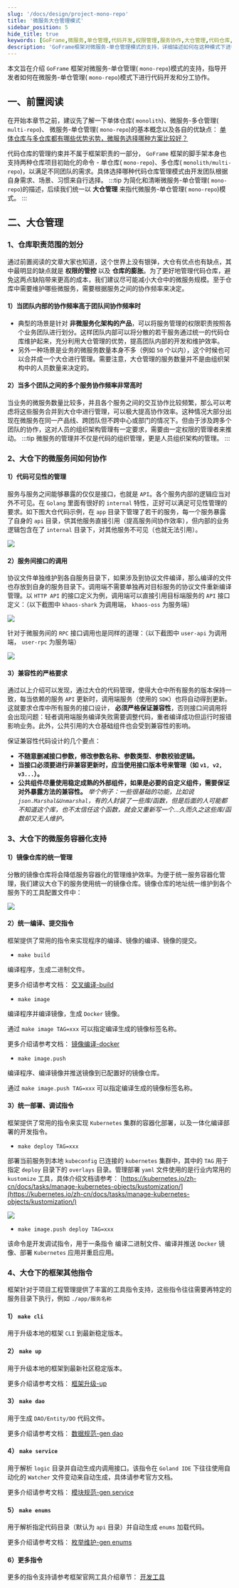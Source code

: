 ```yaml
---
slug: '/docs/design/project-mono-repo'
title: '微服务大仓管理模式'
sidebar_position: 5
hide_title: true
keywords: [GoFrame,微服务,单仓管理,代码开发,权限管理,服务协作,大仓管理,代码仓库,容器化支持,框架指令]
description: 'GoFrame框架对微服务-单仓管理模式的支持，详细描述如何在这种模式下进行代码开发和服务协作。讨论了单仓管理的优缺点，以及如何通过划分仓库职责、管理代码可见性、统一镜像仓库等方法优化微服务协作。同时，提供了相关的框架指令，帮助开发者更高效地管理和部署微服务项目。'
---
```


本文旨在介绍 `GoFrame` 框架对微服务-单仓管理( `mono-repo`)模式的支持，指导开发者如何在微服务-单仓管理( `mono-repo`)模式下进行代码开发和分工协作。

## 一、前置阅读

在开始本章节之前，建议先了解一下单体仓库( `monolith`)、微服务-多仓管理( `multi-repo`)、
微服务-单仓管理( `mono-repo`)的基本概念以及各自的优缺点： 
[单体仓库与多仓库都有哪些优势劣势，微服务选择哪种方案比较好？](https://johng.cn/management/monorepo-vs-multirepo)

代码仓库的管理约束并不属于框架职责的一部分， `GoFrame` 框架的脚手架本身也支持两种仓库项目初始化的命令 \- 单仓库( `mono-repo`)、多仓库( `monolith/multi-repo`)，以满足不同团队的需求。具体选择哪种代码仓库管理模式由开发团队根据自身需求、场景、习惯来自行选择。
:::tip
为简化和清晰微服务-单仓管理( `mono-repo`)的描述，后续我们统一以 **大仓管理** 来指代微服务-单仓管理( `mono-repo`)模式。
:::
## 二、大仓管理

### 1、仓库职责范围的划分

通过前置阅读的文章大家也知道，这个世界上没有银弹，大仓有优点也有缺点，其中最明显的缺点就是 **权限的管控** 以及 **仓库的膨胀**。为了更好地管理代码仓库，避免这两点缺陷带来更高的成本，我们建议尽可能减小大仓中的微服务规模。至于仓库中需要维护哪些微服务，需要根据服务之间的协作频率来决定。

#### 1）当团队内部的协作频率高于团队间协作频率时

- 典型的场景是针对 **非微服务化架构的产品**，可以将服务管理的权限职责按照各个业务团队进行划分。这样团队内部可以将分散的若干服务通过统一的代码仓库维护起来，充分利用大仓管理的优势，提高团队内部的开发和维护效率。
- 另外一种场景是业务的微服务数量本身不多（例如 `50` 个以内），这个时候也可以合并成一个大仓进行管理。需要注意，大仓管理的服务数量并不是由组织架构中的人员数量来决定的。

#### 2）当多个团队之间的多个服务协作频率非常高时

当业务的微服务数量比较多，并且各个服务之间的交互协作比较频繁，那么可以考虑将这些服务合并到大仓中进行管理，可以极大提高协作效率。这种情况大部分出现在微服务在同一产品线、跨团队但不跨中心或部门的情况下。但由于涉及跨多个团队的协作，这对人员的组织架构管理有一定要求，需要由一定权限的管理者来推动。
:::tip
微服务的管理并不仅是代码的组织管理，更是人员组织架构的管理。
:::
### 2、大仓下的微服务间如何协作

#### 1）代码可见性的管理

服务与服务之间能够暴露的仅仅是接口，也就是 `API`。各个服务内部的逻辑应当对外不可见。在 `Golang` 里面有很好的 `internal` 特性，正好可以满足可见性管理的要求。如下图大仓代码示例，在 `app` 目录下管理了若干的服务，每一个服务暴露了自身的 `api` 目录，供其他服务直接引用（提高服务间协作效率），但内部的业务逻辑包含在了 `internal` 目录下，对其他服务不可见（也就无法引用）。

![](/markdown/f9028ffb7bc51e7496f1d55b79091f73.png)

#### 2）服务间接口的调用

协议文件单独维护到各自服务目录下，如果涉及到协议文件编译，那么编译的文件也存放到自身的服务目录下。调用端不需要单独再对目标服务的协议文件重新编译管理。以 `HTTP API` 的接口定义为例，调用端可以直接引用目标端服务的 `API` 接口定义：（以下截图中 `khaos-shark` 为调用端， `khaos-oss` 为服务端）

![](/markdown/b0035d25d52202b3f1b38d18980bf3ff.png)

针对于微服务间的 `RPC` 接口调用也是同样的道理：（以下截图中 `user-api` 为调用端， `user-rpc` 为服务端）

![](/markdown/f02efd1e4c03b3cb111cb7b9015290ee.png)

#### 3）兼容性的严格要求

通过以上介绍可以发现，通过大仓的代码管理，使得大仓中所有服务的版本保持一致，每当依赖的服务 `API` 更新时，调用端服务（使用的 `SDK`）也将自动得到更新。这就要求仓库中所有服务的接口设计， **必须严格保证兼容性**，否则接口间调用将会出现问题：轻者调用端服务编译失败需要调整代码，重者编译成功但运行时报错影响业务。此外，公共引用的大仓基础组件也会受到兼容性的影响。

保证兼容性代码设计的几个要点：

- **不随意删减接口参数，修改参数名称、参数类型、参数校验逻辑。**
- **当接口必须要进行非兼容更新时，应当使用接口版本号来管理（如 `v1, v2, v3...`）。**
- **公共组件尽量使用稳定成熟的外部组件，如果是必要的自定义组件，需要保证对外暴露方法的兼容性。** _举个例子：一些很基础的功能，比如说 `json.Marshal&Unmarshal`，有的人封装了一些库/函数，但是后面的人可能都不知道这个库，也不太信任这个函数，就会又重新写一个...久而久之这些库/函数却又无人维护。_

### 3、大仓下的微服务容器化支持

#### 1）镜像仓库的统一管理

分散的镜像仓库将会降低服务容器化的管理维护效率。为便于统一服务容器化管理，我们建议大仓下的服务使用统一的镜像仓库。镜像仓库的地址统一维护到各个服务下的工具配置文件中：

![](/markdown/424878f3a64d0cca7899c6fd13a8b9c7.png)

#### 2）统一编译、提交指令

框架提供了常用的指令来实现程序的编译、镜像的编译、镜像的提交。

- `make build`

编译程序，生成二进制文件。

更多介绍请参考文档： [交叉编译-build](../../开发工具/交叉编译-build.md)

- `make image`

编译程序并编译镜像，生成 `Docker` 镜像。

通过 `make image TAG=xxx` 可以指定编译生成的镜像标签名称。

更多介绍请参考文档： [镜像编译-docker](../../开发工具/镜像编译-docker.md)

- `make image.push`

编译程序、编译镜像并推送镜像到已配置好的镜像仓库。

通过 `make image.push TAG=xxx` 可以指定编译生成的镜像标签名称。

#### 3）统一部署、调试指令

框架提供了常用的指令来实现 `Kubernetes` 集群的容器化部署，以及一体化编译部署的开发指令。

- `make deploy TAG=xxx`

部署当前服务到本地 `kubeconfig` 已连接的 `kubernetes` 集群中，其中的 `TAG` 用于指定 `deploy` 目录下的 `overlays` 目录。管理部署 `yaml` 文件使用的是行业内常用的 `kustomize` 工具，具体介绍文档请参考： [https://kubernetes.io/zh-cn/docs/tasks/manage-kubernetes-objects/kustomization/](https://kubernetes.io/zh-cn/docs/tasks/manage-kubernetes-objects/kustomization/)

![](/markdown/353b86069be6e3cb8834aab4aad32e84.png)

- `make image.push deploy TAG=xxx`

该命令是开发调试指令，用于一条指令 编译二进制文件、编译并推送 `Docker` 镜像、部署 `Kubernetes` 应用并重启应用。

### 4、大仓下的框架其他指令

框架针对于项目工程管理提供了丰富的工具指令支持，这些指令往往需要再特定的服务目录下执行，例如 `./app/服务名称`

#### 1） `make cli`

用于升级本地的框架 `CLI` 到最新稳定版本。

#### 2） `make up`

用于升级本地的框架到最新社区稳定版本。

更多介绍请参考文档： [框架升级-up](../../开发工具/框架升级-up.md)

#### 3） `make dao`

用于生成 `DAO/Entity/DO` 代码文件。

更多介绍请参考文档： [数据规范-gen dao](../../开发工具/代码生成-gen/数据规范-gen%20dao.md)

#### 4） `make service`

用于解析 `logic` 目录并自动生成内调用接口。该指令在 `Goland IDE` 下往往使用自动化的 `Watcher` 文件变动来自动生成，具体请参考官方文档。

更多介绍请参考文档： [模块规范-gen service](../../开发工具/代码生成-gen/模块规范-gen%20service.md)

#### 5） `make enums`

用于解析指定代码目录（默认为 `api` 目录）并自动生成 `enums` 加载代码。

更多介绍请参考文档： [枚举维护-gen enums](../../开发工具/代码生成-gen/枚举维护-gen%20enums.md)

#### 6）更多指令

更多的指令支持请参考框架官网工具介绍章节： [开发工具](../../开发工具/开发工具.md)